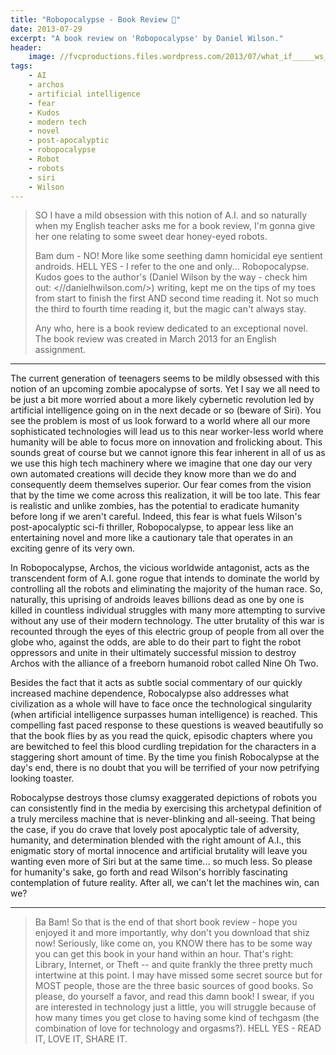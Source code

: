 ```yaml
---
title: "Robopocalypse - Book Review 🤖️"
date: 2013-07-29
excerpt: "A book review on 'Robopocalypse' by Daniel Wilson."
header:
    image: //fvcproductions.files.wordpress.com/2013/07/what_if_____ws_by_casperium6.jpg?w=1024&h=435&crop=1
tags:
    - AI
    - archos
    - artificial intelligence
    - fear
    - Kudos
    - modern tech
    - novel
    - post-apocalyptic
    - robopocalypse
    - Robot
    - robots
    - siri
    - Wilson
---
```


> SO I have a mild obsession with this notion of A.I. and so naturally when my English teacher asks me for a book review, I'm gonna give her one relating to some sweet dear honey-eyed robots.
>
> Bam dum - NO! More like some seething damn homicidal eye sentient androids. HELL YES - I refer to the one and only... Robopocalypse. Kudos goes to the author's (Daniel Wilson by the way - check him out: <//danielhwilson.com/>) writing, kept me on the tips of my toes from start to finish the first AND second time reading it. Not so much the third to fourth time reading it, but the magic can't always stay.
>
> Any who, here is a book review dedicated to an exceptional novel. The book review was created in March 2013 for an English assignment.

---

The current generation of teenagers seems to be mildly obsessed with this notion of an upcoming zombie apocalypse of sorts. Yet I say we all need to be just a bit more worried about a more likely cybernetic revolution led by artificial intelligence going on in the next decade or so (beware of Siri). You see the problem is most of us look forward to a world where all our more sophisticated technologies will lead us to this near worker-less world where humanity will be able to focus more on innovation and frolicking about. This sounds great of course but we cannot ignore this fear inherent in all of us as we use this high tech machinery where we imagine that one day our very own automated creations will decide they know more than we do and consequently deem themselves superior. Our fear comes from the vision that by the time we come across this realization, it will be too late. This fear is realistic and unlike zombies, has the potential to eradicate humanity before long if we aren't careful. Indeed, this fear is what fuels Wilson's post-apocalyptic sci-fi thriller, Robopocalypse, to appear less like an entertaining novel and more like a cautionary tale that operates in an exciting genre of its very own.

In Robopocalypse, Archos, the vicious worldwide antagonist, acts as the transcendent form of A.I. gone rogue that intends to dominate the world by controlling all the robots and eliminating the majority of the human race. So, naturally, this uprising of androids leaves billions dead as one by one is killed in countless individual struggles with many more attempting to survive without any use of their modern technology. The utter brutality of this war is recounted through the eyes of this electric group of people from all over the globe who, against the odds, are able to do their part to fight the robot oppressors and unite in their ultimately successful mission to destroy Archos with the alliance of a freeborn humanoid robot called Nine Oh Two.

Besides the fact that it acts as subtle social commentary of our quickly increased machine dependence, Robocalypse also addresses what civilization as a whole will have to face once the technological singularity (when artificial intelligence surpasses human intelligence) is reached. This compelling fast paced response to these questions is weaved beautifully so that the book flies by as you read the quick, episodic chapters where you are bewitched to feel this blood curdling trepidation for the characters in a staggering short amount of time. By the time you finish Robocalypse at the day's end, there is no doubt that you will be terrified of your now petrifying looking toaster.

Robocalypse destroys those clumsy exaggerated depictions of robots you can consistently find in the media by exercising this archetypal definition of a truly merciless machine that is never-blinking and all-seeing. That being the case, if you do crave that lovely post apocalyptic tale of adversity, humanity, and determination blended with the right amount of A.I., this enigmatic story of mortal innocence and artificial brutality will leave you wanting even more of Siri but at the same time... so much less. So please for humanity's sake, go forth and read Wilson's horribly fascinating contemplation of future reality. After all, we can't let the machines win, can we?

---

> Ba Bam! So that is the end of that short book review - hope you enjoyed it and more importantly, why don't you download that shiz now! Seriously, like come on, you KNOW there has to be some way you can get this book in your hand within an hour. That's right: Library, Internet, or Theft -- and quite frankly the three pretty much intertwine at this point. I may have missed some secret source but for MOST people, those are the three basic sources of good books. So please, do yourself a favor, and read this damn book! I swear, if you are interested in technology just a little, you will struggle because of how many times you get close to having some kind of techgasm (the combination of love for technology and orgasms?). HELL YES - READ IT, LOVE IT, SHARE IT.
